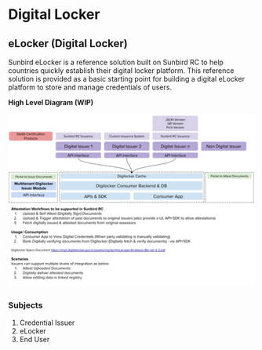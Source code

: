 # Digital Locker

## eLocker (Digital Locker)

Sunbird eLocker is a reference solution built on Sunbird RC to help countries quickly establish their digital locker platform. This reference solution is provided as a basic starting point for building a digital eLocker platform to store and manage credentials of users.

**High Level Diagram (WIP)**

![](../../.gitbook/assets/digilocker-registry-and-credentialing-with-sunbird-rc.png)

### Subjects

1. Credential Issuer
2. eLocker
3. End User

##
